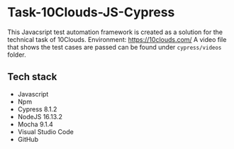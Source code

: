 # Task-10Clouds-JS-Cypress

This Javacsript test automation framework is created as a solution for the technical task of 10Clouds.
Environment: https://10clouds.com/
A video file that shows the test cases are passed can be found under `cypress/videos` folder.

## Tech stack
* Javascript
* Npm
* Cypress 8.1.2
* NodeJS 16.13.2
* Mocha 9.1.4
* Visual Studio Code
* GitHub
